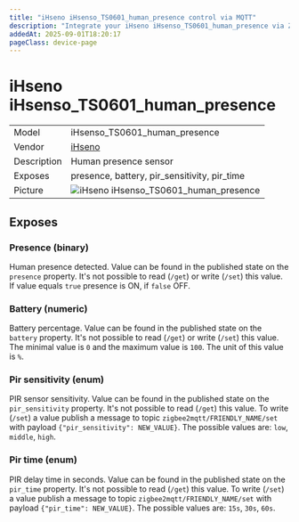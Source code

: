 ```yaml
---
title: "iHseno iHsenso_TS0601_human_presence control via MQTT"
description: "Integrate your iHseno iHsenso_TS0601_human_presence via Zigbee2MQTT with whatever smart home infrastructure you are using without the vendor's bridge or gateway."
addedAt: 2025-09-01T18:20:17
pageClass: device-page
---
```


<!-- !!!! -->
<!-- ATTENTION: This file is auto-generated through docgen! -->
<!-- You can only edit the "Notes"-Section between the two comment lines "Notes BEGIN" and "Notes END". -->
<!-- Do not use h1 or h2 heading within "## Notes"-Section. -->
<!-- !!!! -->

# iHseno iHsenso_TS0601_human_presence

|     |     |
|-----|-----|
| Model | iHsenso_TS0601_human_presence  |
| Vendor  | [iHseno](/supported-devices/#v=iHseno)  |
| Description | Human presence sensor |
| Exposes | presence, battery, pir_sensitivity, pir_time |
| Picture | ![iHseno iHsenso_TS0601_human_presence](https://www.zigbee2mqtt.io/images/devices/iHsenso_TS0601_human_presence.png) |


<!-- Notes BEGIN: You can edit here. Add "## Notes" headline if not already present. -->


<!-- Notes END: Do not edit below this line -->




## Exposes

### Presence (binary)
Human presence detected.
Value can be found in the published state on the `presence` property.
It's not possible to read (`/get`) or write (`/set`) this value.
If value equals `true` presence is ON, if `false` OFF.

### Battery (numeric)
Battery percentage.
Value can be found in the published state on the `battery` property.
It's not possible to read (`/get`) or write (`/set`) this value.
The minimal value is `0` and the maximum value is `100`.
The unit of this value is `%`.

### Pir sensitivity (enum)
PIR sensor sensitivity.
Value can be found in the published state on the `pir_sensitivity` property.
It's not possible to read (`/get`) this value.
To write (`/set`) a value publish a message to topic `zigbee2mqtt/FRIENDLY_NAME/set` with payload `{"pir_sensitivity": NEW_VALUE}`.
The possible values are: `low`, `middle`, `high`.

### Pir time (enum)
PIR delay time in seconds.
Value can be found in the published state on the `pir_time` property.
It's not possible to read (`/get`) this value.
To write (`/set`) a value publish a message to topic `zigbee2mqtt/FRIENDLY_NAME/set` with payload `{"pir_time": NEW_VALUE}`.
The possible values are: `15s`, `30s`, `60s`.

